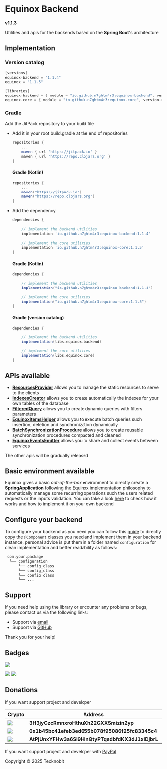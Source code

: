 # Equinox Backend

**v1.1.3**

Utilities and apis for the backends based on the **Spring Boot**'s architecture

## Implementation

### Version catalog

```gradle
[versions]
equinox-backend = "1.1.4"
equinox = "1.1.5"

[libraries]
equinox-backend = { module = "io.github.n7ghtm4r3:equinox-backend", version.ref = "equinox-backend" }
equinox-core = { module = "io.github.n7ghtm4r3:equinox-core", version.ref = "equinox" }
```

### Gradle

Add the JitPack repository to your build file

- Add it in your root build.gradle at the end of repositories

    ```gradle
    repositories {
        ...
        maven { url 'https://jitpack.io' }
        maven { url 'https://repo.clojars.org' }
    }
    ```

  #### Gradle (Kotlin)

    ```gradle
    repositories {
        ...
        maven("https://jitpack.io")
        maven("https://repo.clojars.org")
    }
    ```

- Add the dependency

    ```gradle
    dependencies {
       
        // implement the backend utilities
        implementation 'io.github.n7ghtm4r3:equinox-backend:1.1.4'
        
        // implement the core utilities
        implementation 'io.github.n7ghtm4r3:equinox-core:1.1.5'
    }
    ```

  #### Gradle (Kotlin)

    ```gradle
    dependencies {
        
        // implement the backend utilities
        implementation("io.github.n7ghtm4r3:equinox-backend:1.1.4")
        
        // implement the core utilities
        implementation("io.github.n7ghtm4r3:equinox-core:1.1.5")
    }
    ```

  #### Gradle (version catalog)

    ```gradle
    dependencies {
    
        // implement the backend utilities
        implementation(libs.equinox.backend)
    
        // implement the core utilities
        implementation(libs.equinox.core)
    }
    ```

## APIs available

- <a href="https://github.com/N7ghtm4r3/Equinox/blob/main/documd/backend/ResourcesProvider.md">**ResourcesProvider**</a>
  allows you to manage the static resources to serve to the clients
- <a href="https://github.com/N7ghtm4r3/Equinox/blob/main/documd/backend/IndexesCreator.md">**IndexesCreator**</a>
  allows you to create automatically the indexes for your own tables of the database
- <a href="https://github.com/N7ghtm4r3/Equinox/blob/main/documd/backend/FilteredQuery.md">**FilteredQuery**</a> allows
  you to create dynamic queries with filters parameters
- <a href="https://github.com/N7ghtm4r3/Equinox/blob/main/documd/backend/EquinoxItemsHelper.md">**EquinoxItemsHelper**</a> allows you to execute batch queries such insertion, deletion and synchronization dynamically
- <a href="https://github.com/N7ghtm4r3/Equinox/blob/main/documd/backend/BatchSynchronizationProcedure.md">**BatchSynchronizationProcedure**</a> 
allows you to create reusable synchronization procedures compacted and cleaned
- <a href="https://github.com/N7ghtm4r3/Equinox/blob/main/documd/backend/EquinoxEvents.md">**EquinoxEventsEmitter**</a> allows you to share and collect events between services

The other apis will be gradually released

## Basic environment available

Equinox gives a basic _out-of-the-box_ environment to directly create a **SpringApplication** following the Equinox
implementation philosophy
to automatically manage some recurring operations such the users related requests or the inputs validation. You can take
a
look [here](https://github.com/N7ghtm4r3/Equinox/blob/main/documd/backend/EquinoxEnvironment.md) to check how it works
and how
to implement it on your own backend

## Configure your backend

To configure your backend as you need you can follow this [guide](../documd/backend/Configurations.md) to directly copy
the `@Component` classes you need and implement them in your backend instance, personal advice is put them in a folder
named `configuration` for clean implementation and better readability as follows:

 ``` bash
  com.your.package
   └── configuration
       └── config_class
       └── config_class
       └── config_class
       └── ...
  ```

## Support

If you need help using the library or encounter any problems or bugs, please contact us via the following links:

- Support via <a href="mailto:infotecknobitcompany@gmail.com">email</a>
- Support via <a href="https://github.com/N7ghtm4r3/Equinox/issues/new">GitHub</a>

Thank you for your help!

## Badges

[![](https://img.shields.io/badge/Google_Play-414141?style=for-the-badge&logo=google-play&logoColor=white)](https://play.google.com/store/apps/developer?id=Tecknobit)

[![](https://img.shields.io/badge/Spring_Boot-F2F4F9?style=for-the-badge&logo=spring-boot)](https://spring.io/projects/spring-boot) [![](https://img.shields.io/badge/Java-ED8B00?style=for-the-badge&logo=java&logoColor=white)](https://www.oracle.com/java/)

## Donations

If you want support project and developer

| Crypto                                                                                              | Address                                          | Network  |
|-----------------------------------------------------------------------------------------------------|--------------------------------------------------|----------|
| ![](https://img.shields.io/badge/Bitcoin-000000?style=for-the-badge&logo=bitcoin&logoColor=white)   | **3H3jyCzcRmnxroHthuXh22GXXSmizin2yp**           | Bitcoin  |
| ![](https://img.shields.io/badge/Ethereum-3C3C3D?style=for-the-badge&logo=Ethereum&logoColor=white) | **0x1b45bc41efeb3ed655b078f95086f25fc83345c4**   | Ethereum |
| ![](https://img.shields.io/badge/Solana-000?style=for-the-badge&logo=Solana&logoColor=9945FF)       | **AtPjUnxYFHw3a6Si9HinQtyPTqsdbfdKX3dJ1xiDjbrL** | Solana   |

If you want support project and developer
with <a href="https://www.paypal.com/donate/?hosted_button_id=5QMN5UQH7LDT4">PayPal</a>

Copyright © 2025 Tecknobit
